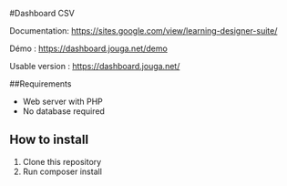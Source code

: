#Dashboard CSV

Documentation: https://sites.google.com/view/learning-designer-suite/

Démo : https://dashboard.jouga.net/demo

Usable version : https://dashboard.jouga.net/

##Requirements
* Web server with PHP
* No database required

## How to install
1. Clone this repository
1. Run  composer install

